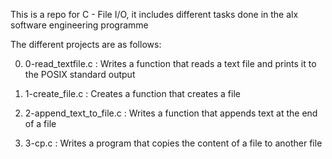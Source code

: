 This is a repo for C - File I/O, it includes different tasks done in the alx software engineering programme

The different projects are as follows:

0) 0-read_textfile.c : Writes a function that reads a text file and prints it to the POSIX standard output

1) 1-create_file.c : Creates a function that creates a file

2) 2-append_text_to_file.c : Writes a function that appends text at the end of a file

3) 3-cp.c : Writes a program that copies the content of a file to another file
